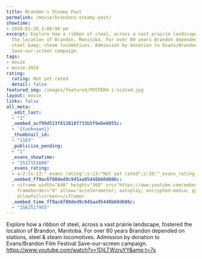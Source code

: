 ```yaml
---
title: Brandon's Steamy Past
permalink: /movie/brandons-steamy-past/
showtime:
- 2018-01-28 3:00:00 pm
excerpt: Explore how a ribbon of steel, across a vast prairie landscape, fostered
  the location of Brandon, Manitoba. For over 80 years Brandon depended on stations,
  steel &amp; steam locomotives. Admission by donation to Evans/Brandon Film Festival
  Save-our-screen campaign.
tags:
- movie
- movie-2018
rating:
  rating: Not yet rated
  detail: false
featured_img: /images/featured/POSTER4-1-scaled.jpg
layout: movie
links: false
all_meta:
  _edit_last:
  - "1"
  _oembed_acf99d513f813818f733b5f9ebe6055c:
  - '{{unknown}}'
  _thumbnail_id:
  - "1163"
  _publicize_pending:
  - "1"
  _evans_showtime:
  - "1517151600"
  _evans_rating:
  - a:2:{s:13:"_evans_rating";s:13:"Not yet rated";s:20:"_evans_rating_detail";s:0:"";}
  _oembed_ff9ac6f80ded9c945aa95448b60d606c:
  - <iframe width="640" height="360" src="https://www.youtube.com/embed/1DjLTWzruYY?start=7&feature=oembed"
    frameborder="0" allow="accelerometer; autoplay; encrypted-media; gyroscope; picture-in-picture"
    allowfullscreen></iframe>
  _oembed_time_ff9ac6f80ded9c945aa95448b60d606c:
  - "1562517955"
---
```


Explore how a ribbon of steel, across a vast prairie landscape, fostered the location of Brandon, Manitoba. For over 80 years Brandon depended on stations, steel &amp; steam locomotives. Admission by donation to Evans/Brandon Film Festival Save-our-screen campaign. https://www.youtube.com/watch?v=1DjLTWzruYY&amp;t=7s